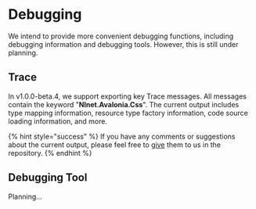 # Debugging

We intend to provide more convenient debugging functions, including debugging information and debugging tools. However, this is still under planning.

## Trace

In v1.0.0-beta.4, we support exporting key Trace messages. All messages contain the keyword "**Nlnet.Avalonia.Css**". The current output includes type mapping information, resource type factory information, code source loading information, and more.

{% hint style="success" %}
If you have any comments or suggestions about the current output, please feel free to [give](https://github.com/liwuqingxin/Avalonia.Css/issues) them to us in the repository.
{% endhint %}

## Debugging Tool

Planning...
